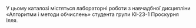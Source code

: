 У цьому каталозі містяться лабораторні роботи з навчадбної дисципліни «Алгоритми і методи обчислень» студента групи КІ-23-1 Проскурня Ілля.
